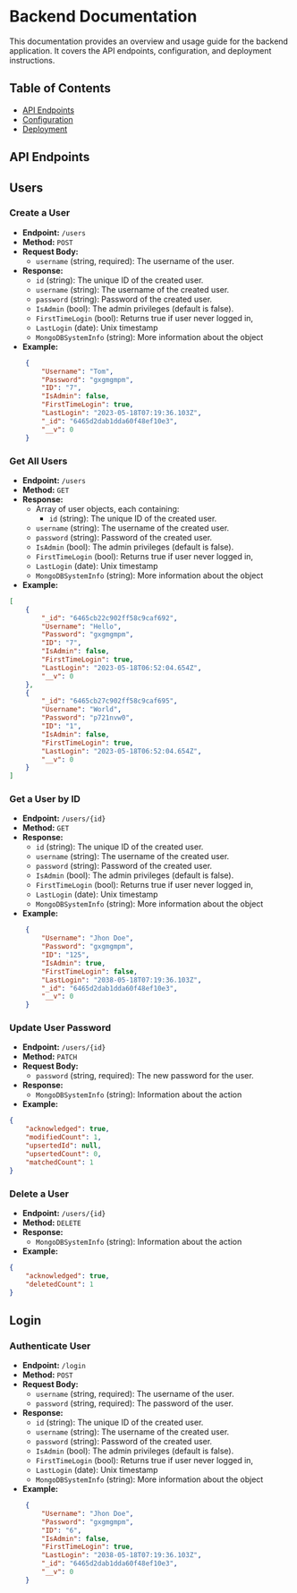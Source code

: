 # Backend Documentation

This documentation provides an overview and usage guide for the backend application. It covers the API endpoints, configuration, and deployment instructions.

## Table of Contents

- [API Endpoints](#api-endpoints)
- [Configuration](#configuration)
- [Deployment](#deployment)

## API Endpoints

## Users

### Create a User

- **Endpoint:** `/users`
- **Method:** `POST`
- **Request Body:**
  - `username` (string, required): The username of the user.
- **Response:**
  - `id` (string): The unique ID of the created user.
  - `username` (string): The username of the created user.
  - `password` (string): Password of the created user.
  - `IsAdmin` (bool): The admin privileges (default is false). 
  - `FirstTimeLogin` (bool): Returns true if user never logged in,
  - `LastLogin` (date): Unix timestamp
  - `MongoDBSystemInfo` (string): More information about the object
- **Example:**
```Json
    {
        "Username": "Tom",
        "Password": "gxgmgmpm",
        "ID": "7",
        "IsAdmin": false,
        "FirstTimeLogin": true,
        "LastLogin": "2023-05-18T07:19:36.103Z",
        "_id": "6465d2dab1dda60f48ef10e3",
        "__v": 0
    }
```


### Get All Users

- **Endpoint:** `/users`
- **Method:** `GET`
- **Response:**
  - Array of user objects, each containing:
    - `id` (string): The unique ID of the created user.
  - `username` (string): The username of the created user.
  - `password` (string): Password of the created user.
  - `IsAdmin` (bool): The admin privileges (default is false). 
  - `FirstTimeLogin` (bool): Returns true if user never logged in,
  - `LastLogin` (date): Unix timestamp
  - `MongoDBSystemInfo` (string): More information about the object
- **Example:**
```JSON
[
    {
        "_id": "6465cb22c902ff58c9caf692",
        "Username": "Hello",
        "Password": "gxgmgmpm",
        "ID": "7",
        "IsAdmin": false,
        "FirstTimeLogin": true,
        "LastLogin": "2023-05-18T06:52:04.654Z",
        "__v": 0
    },
    {
        "_id": "6465cb27c902ff58c9caf695",
        "Username": "World",
        "Password": "p721nvw0",
        "ID": "1",
        "IsAdmin": false,
        "FirstTimeLogin": true,
        "LastLogin": "2023-05-18T06:52:04.654Z",
        "__v": 0
    }
]
```

### Get a User by ID

- **Endpoint:** `/users/{id}`
- **Method:** `GET`
- **Response:**
  - `id` (string): The unique ID of the created user.
  - `username` (string): The username of the created user.
  - `password` (string): Password of the created user.
  - `IsAdmin` (bool): The admin privileges (default is false). 
  - `FirstTimeLogin` (bool): Returns true if user never logged in,
  - `LastLogin` (date): Unix timestamp
  - `MongoDBSystemInfo` (string): More information about the object
- **Example:**
```Json
    {
        "Username": "Jhon Doe",
        "Password": "gxgmgmpm",
        "ID": "125",
        "IsAdmin": true,
        "FirstTimeLogin": false,
        "LastLogin": "2038-05-18T07:19:36.103Z",
        "_id": "6465d2dab1dda60f48ef10e3",
        "__v": 0
    }
```


### Update User Password

- **Endpoint:** `/users/{id}`
- **Method:** `PATCH`
- **Request Body:**
  - `password` (string, required): The new password for the user.
- **Response:**
  - `MongoDBSystemInfo` (string): Information about the action
- **Example:**
```JSON
{
    "acknowledged": true,
    "modifiedCount": 1,
    "upsertedId": null,
    "upsertedCount": 0,
    "matchedCount": 1
}
```



### Delete a User

- **Endpoint:** `/users/{id}`
- **Method:** `DELETE`
- **Response:**
    - `MongoDBSystemInfo` (string): Information about the action
- **Example:**
```JSON
{
    "acknowledged": true,
    "deletedCount": 1
}
```

## Login

### Authenticate User

- **Endpoint:** `/login`
- **Method:** `POST`
- **Request Body:**
  - `username` (string, required): The username of the user.
  - `password` (string, required): The password of the user.
- **Response:**
  - `id` (string): The unique ID of the created user.
  - `username` (string): The username of the created user.
  - `password` (string): Password of the created user.
  - `IsAdmin` (bool): The admin privileges (default is false). 
  - `FirstTimeLogin` (bool): Returns true if user never logged in,
  - `LastLogin` (date): Unix timestamp
  - `MongoDBSystemInfo` (string): More information about the object
- **Example:**
```Json
    {
        "Username": "Jhon Doe",
        "Password": "gxgmgmpm",
        "ID": "6",
        "IsAdmin": false,
        "FirstTimeLogin": true,
        "LastLogin": "2038-05-18T07:19:36.103Z",
        "_id": "6465d2dab1dda60f48ef10e3",
        "__v": 0
    }
```
